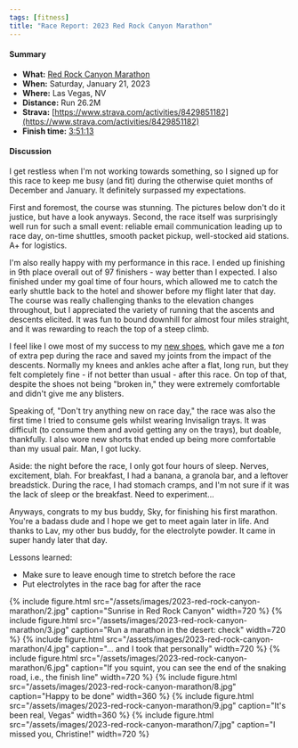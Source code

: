 ```yaml
---
tags: [fitness]
title: "Race Report: 2023 Red Rock Canyon Marathon"
---
```


#### Summary

* **What:** [Red Rock Canyon Marathon](http://www.calicoracing.com/events/red-rock-canyon/)
* **When:** Saturday, January 21, 2023
* **Where:** Las Vegas, NV
* **Distance:** Run 26.2M
* **Strava:** [https://www.strava.com/activities/8429851182](https://www.strava.com/activities/8429851182)
* **Finish time:** [3:51:13](http://www.calicoracing.com/wp-content/uploads/2015/02/Red-Rock-2023-Marathon.pdf)

#### Discussion

I get restless when I'm not working towards something, so I signed up for this
race to keep me busy (and fit) during the otherwise quiet months of December and
January. It definitely surpassed my expectations.

First and foremost, the course was stunning. The pictures below don't do it
justice, but have a look anyways. Second, the race itself was surprisingly
well run for such a small event: reliable email communication leading up to race
day, on-time shuttles, smooth packet pickup, well-stocked aid stations. A+ for
logistics.

I'm also really happy with my performance in this race. I ended up finishing in
9th place overall out of 97 finishers - way better than I expected. I also
finished under my goal time of four hours, which allowed me to catch the early
shuttle back to the hotel and shower before my flight later that day. The course
was really challenging thanks to the elevation changes throughout, but I
appreciated the variety of running that the ascents and descents elicited. It
was fun to bound downhill for almost four miles straight, and it was rewarding
to reach the top of a steep climb.

I feel like I owe most of my success to my
[new shoes](https://www.newbalance.com/pd/fuelcell-supercomp-trainer/WRCXLW2-D-08.html),
which gave me a *ton* of extra pep during the race and saved my joints from the
impact of the descents. Normally my knees and ankles ache after a flat, long
run, but they felt completely fine - if not better than usual - after this race.
On top of that, despite the shoes not being "broken in," they were extremely
comfortable and didn't give me any blisters.

Speaking of, "Don't try anything new on race day," the race was also the first
time I tried to consume gels whilst wearing Invisalign trays. It was difficult
(to consume them and avoid getting any on the trays), but doable, thankfully. I
also wore new shorts that ended up being more comfortable than my usual pair.
Man, I got lucky.

Aside: the night before the race, I only got four hours of sleep. Nerves,
excitement, blah. For breakfast, I had a banana, a granola bar, and a
leftover breadstick. During the race, I had stomach cramps, and I'm not sure if
it was the lack of sleep or the breakfast. Need to experiment...

Anyways, congrats to my bus buddy, Sky, for finishing his first marathon. You're
a badass dude and I hope we get to meet again later in life. And thanks to
Lav, my other bus buddy, for the electrolyte powder. It came in super handy
later that day.

Lessons learned:
- Make sure to leave enough time to stretch before the race
- Put electrolytes in the race bag for after the race

<div>
{% include figure.html
  src="/assets/images/2023-red-rock-canyon-marathon/2.jpg"
  caption="Sunrise in Red Rock Canyon"
  width=720
%}
{% include figure.html
  src="/assets/images/2023-red-rock-canyon-marathon/3.jpg"
  caption="Run a marathon in the desert: check"
  width=720
%}
{% include figure.html
  src="/assets/images/2023-red-rock-canyon-marathon/4.jpg"
  caption="... and I took that personally"
  width=720
%}
{% include figure.html
  src="/assets/images/2023-red-rock-canyon-marathon/6.jpg"
  caption="If you squint, you can see the end of the snaking road, i.e., the
  finish line"
  width=720
%}
{% include figure.html
  src="/assets/images/2023-red-rock-canyon-marathon/8.jpg"
  caption="Happy to be done"
  width=360
%}
{% include figure.html
  src="/assets/images/2023-red-rock-canyon-marathon/9.jpg"
  caption="It's been real, Vegas"
  width=360
%}
{% include figure.html
  src="/assets/images/2023-red-rock-canyon-marathon/7.jpg"
  caption="I missed you, Christine!"
  width=720
%}
</div>
